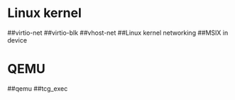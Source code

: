 Linux kernel
=====
##virtio-net
##virtio-blk
##vhost-net
##Linux kernel networking
##MSIX in device

QEMU
=====
##qemu
##tcg_exec
